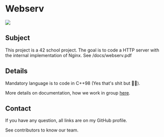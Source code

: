 # Webserv

![](https://i.imgur.com/i3nsMxC.jpg)

## Subject

This project is a 42 school project. The goal is to code a HTTP server with the internal implementation of Nginx.
See /docs/webserv.pdf

## Details

Mandatory language is to code in C++98 (Yes that's shit but :man_shrugging:).

More details on documentation, how we work in group [here](https://docs.google.com/document/d/1EjlUZITNCIwvusAyVSZqPTGKYWnJlEGoLdAdgaEYKFY/edit?usp=sharing).

## Contact

If you have any question, all links are on my GitHub profile.

See contributors to know our team.
